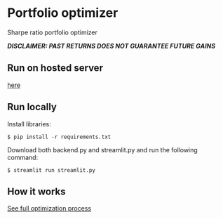 # Portfolio optimizer
Sharpe ratio portfolio optimizer

__*DISCLAIMER: PAST RETURNS DOES NOT GUARANTEE FUTURE GAINS*__

## Run on hosted server
[here](https://modernportfoliooptimizer.streamlit.app/)

## Run locally
Install libraries:
```
$ pip install -r requirements.txt
```
Download both backend.py and streamlit.py and run the following command:
```
$ streamlit run streamlit.py
```
## How it works
[See full optimization process](https://github.com/IsacJohansson05/Portfolio_optimizer/blob/main/Portfolio_optimizer.pdf)


